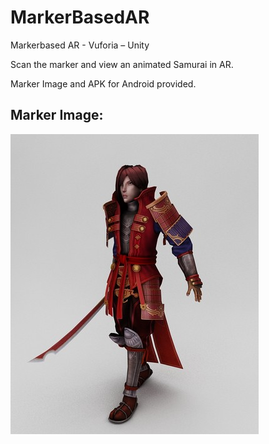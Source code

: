 # MarkerBasedAR
Markerbased AR - Vuforia – Unity

Scan the marker and view an animated Samurai in AR.

Marker Image and APK for Android provided.

## Marker Image:

![](MarkerImage.jpg)

